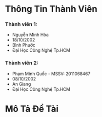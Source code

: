 # Thông Tin Thành Viên
### Thành viên 1:
* Nguyễn Minh Hòa
* 18/10/2002
* Bình Phước
* Đại Học Công Nghệ Tp.HCM
### Thành viên 2:
* Phạm Minh Quốc - MSSV: 2011068467
* 08/10/2002
* An Giang
* Đại Học Công Nghệ Tp.HCM
# Mô Tả Đề Tài
